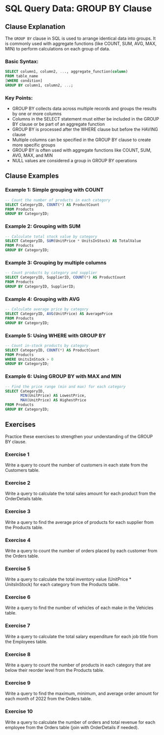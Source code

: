 # SQL Query Data: GROUP BY Clause

## Clause Explanation

The `GROUP BY` clause in SQL is used to arrange identical data into groups. It is commonly used with aggregate functions (like COUNT, SUM, AVG, MAX, MIN) to perform calculations on each group of data.

### Basic Syntax:
```sql
SELECT column1, column2, ..., aggregate_function(column)
FROM table_name
[WHERE condition]
GROUP BY column1, column2, ...;
```

### Key Points:
- GROUP BY collects data across multiple records and groups the results by one or more columns
- Columns in the SELECT statement must either be included in the GROUP BY clause or be part of an aggregate function
- GROUP BY is processed after the WHERE clause but before the HAVING clause
- Multiple columns can be specified in the GROUP BY clause to create more specific groups
- GROUP BY is often used with aggregate functions like COUNT, SUM, AVG, MAX, and MIN
- NULL values are considered a group in GROUP BY operations

## Clause Examples

### Example 1: Simple grouping with COUNT
```sql
-- Count the number of products in each category
SELECT CategoryID, COUNT(*) AS ProductCount
FROM Products
GROUP BY CategoryID;
```

### Example 2: Grouping with SUM
```sql
-- Calculate total stock value by category
SELECT CategoryID, SUM(UnitPrice * UnitsInStock) AS TotalValue
FROM Products
GROUP BY CategoryID;
```

### Example 3: Grouping by multiple columns
```sql
-- Count products by category and supplier
SELECT CategoryID, SupplierID, COUNT(*) AS ProductCount
FROM Products
GROUP BY CategoryID, SupplierID;
```

### Example 4: Grouping with AVG
```sql
-- Calculate average price by category
SELECT CategoryID, AVG(UnitPrice) AS AveragePrice
FROM Products
GROUP BY CategoryID;
```

### Example 5: Using WHERE with GROUP BY
```sql
-- Count in-stock products by category
SELECT CategoryID, COUNT(*) AS ProductCount
FROM Products
WHERE UnitsInStock > 0
GROUP BY CategoryID;
```

### Example 6: Using GROUP BY with MAX and MIN
```sql
-- Find the price range (min and max) for each category
SELECT CategoryID, 
       MIN(UnitPrice) AS LowestPrice,
       MAX(UnitPrice) AS HighestPrice
FROM Products
GROUP BY CategoryID;
```

## Exercises

Practice these exercises to strengthen your understanding of the GROUP BY clause.

### Exercise 1
Write a query to count the number of customers in each state from the Customers table.

### Exercise 2
Write a query to calculate the total sales amount for each product from the OrderDetails table.

### Exercise 3
Write a query to find the average price of products for each supplier from the Products table.

### Exercise 4
Write a query to count the number of orders placed by each customer from the Orders table.

### Exercise 5
Write a query to calculate the total inventory value (UnitPrice * UnitsInStock) for each category from the Products table.

### Exercise 6
Write a query to find the number of vehicles of each make in the Vehicles table.

### Exercise 7
Write a query to calculate the total salary expenditure for each job title from the Employees table.

### Exercise 8
Write a query to count the number of products in each category that are below their reorder level from the Products table.

### Exercise 9
Write a query to find the maximum, minimum, and average order amount for each month of 2022 from the Orders table.

### Exercise 10
Write a query to calculate the number of orders and total revenue for each employee from the Orders table (join with OrderDetails if needed).
